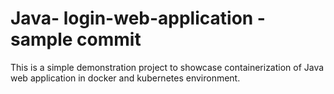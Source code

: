 # Java- login-web-application -  sample commit
This is a simple demonstration project to showcase containerization of Java web application in docker and kubernetes environment.
